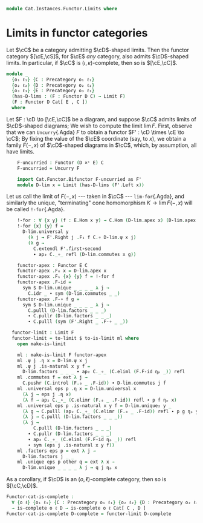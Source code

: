 <!--
```agda
open import Cat.Functor.Adjoint.Continuous
open import Cat.Instances.Functor.Duality
open import Cat.Diagram.Colimit.Base
open import Cat.Functor.Equivalence
open import Cat.Diagram.Limit.Base
open import Cat.Instances.Functor
open import Cat.Instances.Product
open import Cat.Functor.Closed
open import Cat.Diagram.Duals
open import Cat.Prelude
```
-->

```agda
module Cat.Instances.Functor.Limits where
```

# Limits in functor categories

Let $\cC$ be a category admitting $\cD$-shaped limits. Then the
functor category $[\cE,\cS]$, for $\cE$ _any_ category, also
admits $\cD$-shaped limits. In particular, if $\cC$ is
$(\iota,\kappa)$-complete, then so is $[\cE,\cC]$.

```agda
module _
  {o₁ ℓ₁} {C : Precategory o₁ ℓ₁}
  {o₂ ℓ₂} {D : Precategory o₂ ℓ₂}
  {o₃ ℓ₃} {E : Precategory o₃ ℓ₃}
  (has-D-lims : (F : Functor D C) → Limit F)
  (F : Functor D Cat[ E , C ])
  where
```

<!--
```agda
  open Functor
  open _=>_

  import Cat.Reasoning C as C
  import Cat.Reasoning D as D
  import Cat.Reasoning E as E

  private
    module F = Functor F
```
-->

Let $F : \cD \to [\cE,\cC]$ be a diagram, and suppose $\cC$
admits limits of $\cD$-shaped diagrams; We wish to compute the limit
$\lim F$. First, observe that we can `Uncurry`{.Agda} $F$ to obtain a
functor $F' : \cD \times \cE \to \cC$; By fixing the value of
the $\cE$ coordinate (say, to $x$), we obtain a family $F(-, x)$ of
$\cD$-shaped diagrams in $\cC$, which, by assumption, all have
limits.

```agda
    F-uncurried : Functor (D ×ᶜ E) C
    F-uncurried = Uncurry F

    import Cat.Functor.Bifunctor F-uncurried as F'
    module D-lim x = Limit (has-D-lims (F'.Left x))
```

Let us call the limit of $F(-, x)$ --- taken in $\cC$ ---
`lim-for`{.Agda}, and similarly the unique, "terminating" cone
homomorphism $K \to \lim F(-, x)$ will be called `!-for`{.Agda}.

```agda
    !-for : ∀ {x y} (f : E.Hom x y) → C.Hom (D-lim.apex x) (D-lim.apex y)
    !-for {x} {y} f =
      D-lim.universal y
        (λ j → F'.Right j .F₁ f C.∘ D-lim.ψ x j)
        (λ g →
          C.extendl F'.first∘second
          ∙ ap₂ C._∘_ refl (D-lim.commutes x g))

    functor-apex : Functor E C
    functor-apex .F₀ x = D-lim.apex x
    functor-apex .F₁ {x} {y} f = !-for f
    functor-apex .F-id =
      sym $ D-lim.unique _ _ _ _ λ j →
        C.idr _ ∙ sym (D-lim.commutes _ _)
    functor-apex .F-∘ f g =
      sym $ D-lim.unique _ _ _ _ λ j →
        C.pulll (D-lim.factors _ _ _)
        ∙ C.pullr (D-lim.factors _ _ _)
        ∙ C.pulll (sym (F'.Right _ .F-∘ _ _))

  functor-limit : Limit F
  functor-limit = to-limit $ to-is-limit ml where
    open make-is-limit

    ml : make-is-limit F functor-apex
    ml .ψ j .η x = D-lim.ψ x j
    ml .ψ j .is-natural x y f =
      D-lim.factors _ _ _ ∙ ap₂ C._∘_ (C.eliml (F.F-id ηₚ _)) refl
    ml .commutes f = ext λ j →
      C.pushr (C.introl (F.₀ _ .F-id)) ∙ D-lim.commutes j f
    ml .universal eps p .η x = D-lim.universal x
      (λ j → eps j .η x)
      (λ f → ap₂ C._∘_ (C.elimr (F.₀ _ .F-id)) refl ∙ p f ηₚ x)
    ml .universal eps p .is-natural x y f = D-lim.unique₂ y _
      (λ g → C.pulll (ap₂ C._∘_ (C.elimr (F.₀ _ .F-id)) refl ∙ p g ηₚ y))
      (λ j → C.pulll (D-lim.factors _ _ _))
      (λ j →
          C.pulll (D-lim.factors _ _ _)
        ∙ C.pullr (D-lim.factors _ _ _)
        ∙ ap₂ C._∘_ (C.eliml (F.F-id ηₚ _)) refl
        ∙ sym (eps j .is-natural x y f))
    ml .factors eps p = ext λ j →
      D-lim.factors j _ _
    ml .unique eps p other q = ext λ x →
      D-lim.unique _ _ _ _ λ j → q j ηₚ x
```

As a corollary, if $\cD$ is an $(o,\ell)$-complete category, then so
is $[\cC,\cD]$.

```agda
Functor-cat-is-complete :
  ∀ {o ℓ} {o₁ ℓ₁} {C : Precategory o₁ ℓ₁} {o₂ ℓ₂} {D : Precategory o₂ ℓ₂}
  → is-complete o ℓ D → is-complete o ℓ Cat[ C , D ]
Functor-cat-is-complete D-complete = functor-limit D-complete
```

<!--
```agda
module _
  {o₁ ℓ₁} {C : Precategory o₁ ℓ₁}
  {o₂ ℓ₂} {D : Precategory o₂ ℓ₂}
  {o₃ ℓ₃} {E : Precategory o₃ ℓ₃}
  (has-D-colims : ∀ (F : Functor D C) → Colimit F)
  (F : Functor D Cat[ E , C ])
  where

  functor-colimit : Colimit F
  functor-colimit = colim where
    F' : Functor (D ^op) Cat[ E ^op , C ^op ]
    F' = op-functor→ F∘ Functor.op F

    F'-lim : Limit F'
    F'-lim = functor-limit
      (λ f → subst Limit (Functor-path (λ _ → refl) (λ _ → refl))
        (Colimit→Co-limit (has-D-colims (unopF f))))
      F'

    LF'' : Limit (op-functor← F∘ (op-functor→ F∘ Functor.op F))
    LF'' = right-adjoint-limit (is-equivalence.F⊣F⁻¹ op-functor-is-equiv) F'-lim

    LFop : Limit (Functor.op F)
    LFop = subst Limit (F∘-assoc ∙ ap (_F∘ Functor.op F) op-functor←→ ∙ F∘-idl) LF''

    colim : Colimit F
    colim = Co-limit→Colimit LFop

Functor-cat-is-cocomplete :
  ∀ {o ℓ} {o₁ ℓ₁} {C : Precategory o₁ ℓ₁} {o₂ ℓ₂} {D : Precategory o₂ ℓ₂}
  → is-cocomplete o ℓ D → is-cocomplete o ℓ Cat[ C , D ]
Functor-cat-is-cocomplete D-cocomplete = functor-colimit D-cocomplete
```
-->
